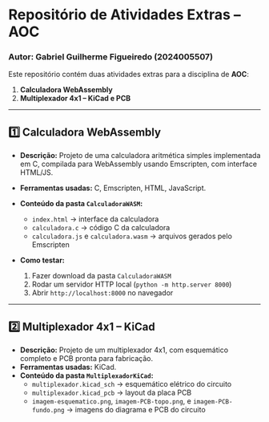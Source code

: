 # Repositório de Atividades Extras – AOC

### Autor: Gabriel Guilherme Figueiredo (2024005507)

Este repositório contém duas atividades extras para a disciplina de **AOC**:

1. **Calculadora WebAssembly**  
2. **Multiplexador 4x1 – KiCad e PCB**

---

## 1️⃣ Calculadora WebAssembly

- **Descrição:** Projeto de uma calculadora aritmética simples implementada em C, compilada para WebAssembly usando Emscripten, com interface HTML/JS.  
- **Ferramentas usadas:** C, Emscripten, HTML, JavaScript.  
- **Conteúdo da pasta `CalculadoraWASM`:**  
  - `index.html` → interface da calculadora  
  - `calculadora.c` → código C da calculadora  
  - `calculadora.js` e `calculadora.wasm` → arquivos gerados pelo Emscripten 

- **Como testar:**
  1. Fazer download da pasta `CalculadoraWASM`
  2. Rodar um servidor HTTP local (`python -m http.server 8000`)
  3. Abrir `http://localhost:8000` no navegador

---

## 2️⃣ Multiplexador 4x1 – KiCad

- **Descrição:** Projeto de um multiplexador 4x1, com esquemático completo e PCB pronta para fabricação.  
- **Ferramentas usadas:** KiCad.
- **Conteúdo da pasta `MultiplexadorKiCad`:**
  - `multiplexador.kicad_sch` → esquemático elétrico do circuito
  - `multiplexador.kicad_pcb` → layout da placa PCB
  - `imagem-esquematico.png`, `imagem-PCB-topo.png`, e `imagem-PCB-fundo.png` → imagens do diagrama e PCB do circuito
